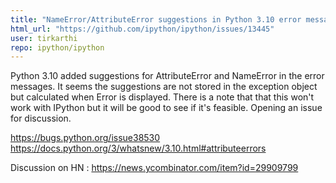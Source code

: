 ```yaml
---
title: "NameError/AttributeError suggestions in Python 3.10 error messages"
html_url: "https://github.com/ipython/ipython/issues/13445"
user: tirkarthi
repo: ipython/ipython
---
```


Python 3.10 added suggestions for AttributeError and NameError in the error messages. It seems the suggestions are not stored in the exception object but calculated when Error is displayed. There is a note that that this won't work with IPython but it will be good to see if it's feasible. Opening an issue for discussion.

https://bugs.python.org/issue38530 
https://docs.python.org/3/whatsnew/3.10.html#attributeerrors 

Discussion on HN : https://news.ycombinator.com/item?id=29909799